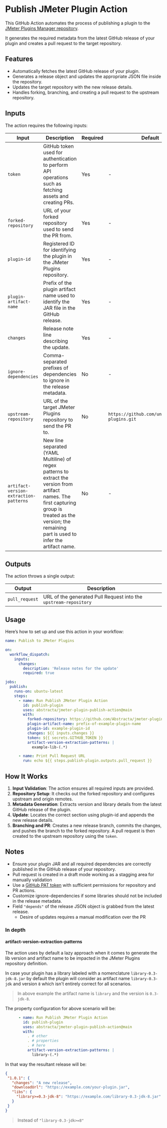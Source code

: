 # Publish JMeter Plugin Action

This GitHub Action automates the process of publishing a plugin to the
[JMeter Plugins Manager repository](https://github.com/undera/jmeter-plugins).

It generates the required metadata from the latest GitHub release of your plugin and creates a pull
request to the target repository.

## Features

- Automatically fetches the latest GitHub release of your plugin.
- Generates a release object and updates the appropriate JSON file inside the repository.
- Updates the target repository with the new release details.
- Handles forking, branching, and creating a pull request to the upstream repository.

## Inputs

The action requires the following inputs:

| Input                                  | Description                                                                                                                                                                                                   | Required | Default                                        |
|----------------------------------------|---------------------------------------------------------------------------------------------------------------------------------------------------------------------------------------------------------------|----------|------------------------------------------------|
| `token`                                | GitHub token used for authentication to perform API operations such as fetching assets and creating PRs.                                                                                                      | Yes      | -                                              |
| `forked-repository`                    | URL of your forked repository used to send the PR from.                                                                                                                                                       | Yes      | -                                              |
| `plugin-id`                            | Registered ID for identifying the plugin in the JMeter Plugins repository.                                                                                                                                    | Yes      | -                                              |
| `plugin-artifact-name`                 | Prefix of the plugin artifact name used to identify the JAR file in the GitHub release.                                                                                                                       | Yes      | -                                              |
| `changes`                              | Release note line describing the update.                                                                                                                                                                      | Yes      | -                                              |
| `ignore-dependencies`                  | Comma-separated prefixes of dependencies to ignore in the release metadata.                                                                                                                                   | No       | -                                              |
| `upstream-repository`                  | URL of the target JMeter Plugins repository to send the PR to.                                                                                                                                                | No       | `https://github.com/undera/jmeter-plugins.git` |
| `artifact-version-extraction-patterns` | New line separated (YAML Multiline) of regex patterns to extract the version from artifact names. The first capturing group is treated as the version; the remaining part is used to infer the artifact name. | No       | -                                              |

## Outputs

The action throws a single output:

| Output         | Description                                                      |
|----------------|------------------------------------------------------------------|
| `pull_request` | URL of the generated Pull Request into the `upstream-repository` |

## Usage

Here’s how to set up and use this action in your workflow:

```yaml
name: Publish to JMeter Plugins

on:
  workflow_dispatch:
    inputs:
      changes:
        description: 'Release notes for the update'
        required: true

jobs:
  publish:
    runs-on: ubuntu-latest
    steps:
      - name: Run Publish JMeter Plugin Action
        id: publish-plugin
        uses: abstracta/jmeter-plugin-publish-action@main
        with:
          forked-repository: https://github.com/Abstracta/jmeter-plugins.git
          plugin-artifact-name: prefix-of-example-plugin-name
          plugin-id: example-plugin-id
          changes: ${{ inputs.changes }}
          token: ${{ secrets.GITHUB_TOKEN }}
          artifact-version-extraction-patterns: |
            example-lib-(.*)

      - name: Print Pull Request URL
        run: echo ${{ steps.publish-plugin.outputs.pull_request }}
```

>

## How It Works

1. **Input Validation**: The action ensures all required inputs are provided.
1. **Repository Setup**: It checks out the forked repository and configures upstream and origin
   remotes.
1. **Metadata Generation**: Extracts version and library details from the latest GitHub release of
   the plugin.
1. **Update**: Locates the correct section using plugin-id and appends the new release details.
1. **Branching and PR**: Creates a new release branch, commits the changes, and pushes the branch to
   the forked repository. A pull request is then created to the upstream repository using the
   `token`.

## Notes

- Ensure your plugin JAR and all required dependencies are correctly published in the GitHub release
  of your repository.
- Pull request is created in a draft mode working as a stagging area for manually validation
- Use a
  [GitHub PAT token](https://docs.github.com/en/authentication/keeping-your-account-and-data-secure/managing-your-personal-access-tokens#creating-a-personal-access-token-classic)
  with sufficient permissions for repository and PR actions.
- Customize ignore-dependencies if some libraries should not be included in the release metadata.
- Field `"depends"` of the release JSON object is grabbed from the latest release.
    - Desire of updates requires a manual modification over the PR

### In depth

#### artifact-version-extraction-patterns

The action uses by default a lazy approach when it comes to generate the lib version and artifact
name to be impacted in the JMeter Plugins repository definition.

In case your plugin has a library labeled with a nomenclature `library-0.3-jdk-8.jar` by default the
plugin will consider as artifact name `library-0.3-jdk` and version `8` which isn't entirely correct
for all scenarios.

> In above example the artifact name is `library` and the version is `0.3-jdk-8`.

The property configuration for above scenario will be:

```yaml
      - name: Run Publish JMeter Plugin Action
        id: publish-plugin
        uses: abstracta/jmeter-plugin-publish-action@main
        with:
          . # other
          . # properties
          . # here
          artifact-version-extraction-patterns: |
            library-(.*)
```

In that way the resultant release will be:

 ```json
 {
  "1.0.1": {
    "changes": "A new release",
    "downloadUrl": "https://example.com/your-plugin.jar",
    "libs": {
      "library>=0.3-jdk-8": "https://example.com/library-0.3-jdk-8.jar"
    }
  }
}
```

> Instead of `"library-0.3-jdk>=8"`
